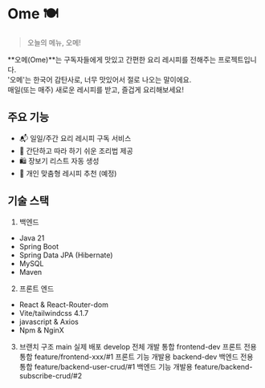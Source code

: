 # Ome 🍽️

> 오늘의 메뉴, 오메!

**오메(Ome)**는 구독자들에게 맛있고 간편한 요리 레시피를 전해주는 프로젝트입니다.  
'오메'는 한국어 감탄사로, 너무 맛있어서 절로 나오는 말이에요.  
매일(또는 매주) 새로운 레시피를 받고, 즐겁게 요리해보세요!

## 주요 기능
- 📬 일일/주간 요리 레시피 구독 서비스
- 🍱 간단하고 따라 하기 쉬운 조리법 제공
- 🛍️ 장보기 리스트 자동 생성
- 💌 개인 맞춤형 레시피 추천 (예정)

## 기술 스택
1) 백엔드
- Java 21
- Spring Boot
- Spring Data JPA (Hibernate)
- MySQL
- Maven

2) 프론트 엔드
- React & React-Router-dom
- Vite/tailwindcss 4.1.7
- javascript & Axios
- Npm & NginX 


3) 브랜치 구조
main    실제 배포
develop    전체 개발 통합
frontend-dev    프론트 전용 통합
feature/frontend-xxx/#1     프론트 기능 개발용
backend-dev    백엔드 전용 통합
feature/backend-user-crud/#1    백엔드 기능 개발용
feature/backend-subscribe-crud/#2
